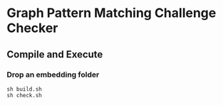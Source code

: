 # Graph Pattern Matching Challenge Checker
## Compile and Execute 
### Drop an embedding folder
```
sh build.sh
sh check.sh
```
